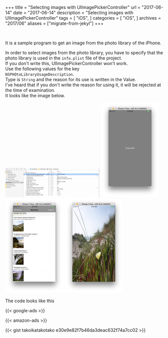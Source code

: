 +++
title = "Selecting images with UIImagePickerController"
url = "2017-06-14"
date = "2017-06-14"
description = "Selecting images with UIImagePickerController"
tags = [
    "iOS",
]
categories = [
    "iOS",
]
archives = "2017/06"
aliases = ["migrate-from-jekyl"]
+++

<br>

It is a sample program to get an image from the photo library of the iPhone.  

In order to select images from the photo library, you have to specify that the photo library is used in the `info.plist` file of the project.  
If you don't write this, UIImagePickerController won't work.  
Use the following values for the key  
`NSPHOtoLibraryUsageDescription`.  
Type is `String` and the reason for its use is written in the Value.  
I've heard that if you don't write the reason for using it, it will be rejected at the time of examination.  
It looks like the image below.  

![alt](1.png)
![alt](2.png)
![alt](3.png)
![alt](4.png)

The code looks like this

<!-- Google Ads -->
{{< google-ads >}}

<!-- Amazon Ads -->
{{< amazon-ads >}}

{{< gist takoikatakotako e30e9e82f7b46da3deac632f74a7cc02 >}}
